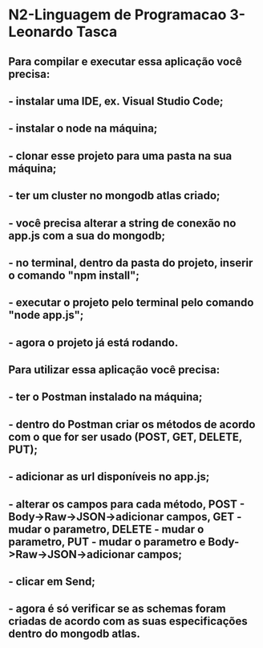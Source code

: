 # N2-Linguagem de Programacao 3-Leonardo Tasca

## Para compilar e executar essa aplicação você precisa:
## - instalar uma IDE, ex. Visual Studio Code;
## - instalar o node na máquina;
## - clonar esse projeto para uma pasta na sua máquina;
## - ter um cluster no mongodb atlas criado;
## - você precisa alterar a string de conexão no app.js com a sua do mongodb;
## - no terminal, dentro da pasta do projeto, inserir o comando "npm install";
## - executar o projeto pelo terminal pelo comando "node app.js";
## - agora o projeto já está rodando.

## Para utilizar essa aplicação você precisa:
## - ter o Postman instalado na máquina;
## - dentro do Postman criar os métodos de acordo com o que for ser usado (POST, GET, DELETE, PUT);
## - adicionar as url disponíveis no app.js;
## - alterar os campos para cada método, POST - Body->Raw->JSON->adicionar campos, GET - mudar o parametro, DELETE - mudar o parametro, PUT - mudar o parametro e Body->Raw->JSON->adicionar campos;
## - clicar em Send;
## - agora é só verificar se as schemas foram criadas de acordo com as suas especificações dentro do mongodb atlas.